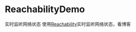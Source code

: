 # ReachabilityDemo
实时监听网络状态
使用[Reachability](https://github.com/tonymillion/Reachability)实时监听网络状态，看博客